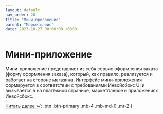 ```yaml
---
layout: default
nav_order: 20
title: "Мини-приложение"
parent: "Маркетплейс"
date: 2023-10-27 00:00:00 +0300
---
```


# Мини-приложение

Мини-приложение представляет из себя сервис оформления заказа (форму оформления заказа), который,
как правило, реализуется и работает на стороне магазина. Интерфейс мини-приложения формируется в
соответствии с требованиями Инвойсбокс UI и вызывается в на платёжной странице, маркетплейсе и
приложениях Инвойсбокс.

[Читать далее &raquo;](/docs/marketplace/create/){: .btn .btn-primary .mb-4 .mb-md-0 .mr-2 }

